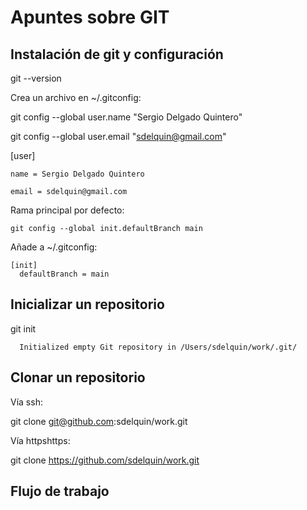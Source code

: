 # Apuntes sobre GIT

## Instalación de git y configuración

  git --version
    
Crea un archivo en ~/.gitconfig:
  
  git config --global user.name "Sergio Delgado Quintero"

  git config --global user.email "sdelquin@gmail.com"
  
  [user]
  
    name = Sergio Delgado Quintero
    
    email = sdelquin@gmail.com
    
Rama principal por defecto:

    git config --global init.defaultBranch main 
    
Añade a ~/.gitconfig:

    [init]
      defaultBranch = main
      
## Inicializar un repositorio

   git init
   
      Initialized empty Git repository in /Users/sdelquin/work/.git/
      
## Clonar un repositorio
 
Vía ssh:

  git clone git@github.com:sdelquin/work.git
  
Vía httpshttps:

  git clone https://github.com/sdelquin/work.git

## Flujo de trabajo




